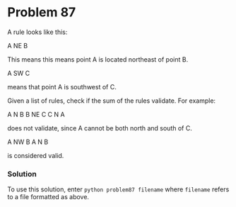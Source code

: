 # Problem 87
A rule looks like this:

A NE B

This means this means point A is located northeast of point B.

A SW C

means that point A is southwest of C.

Given a list of rules, check if the sum of the rules validate. For example:

A N B
B NE C
C N A

does not validate, since A cannot be both north and south of C.

A NW B
A N B

is considered valid.

### Solution
To use this solution, enter `python problem87 filename` where `filename`
refers to a file formatted as above.